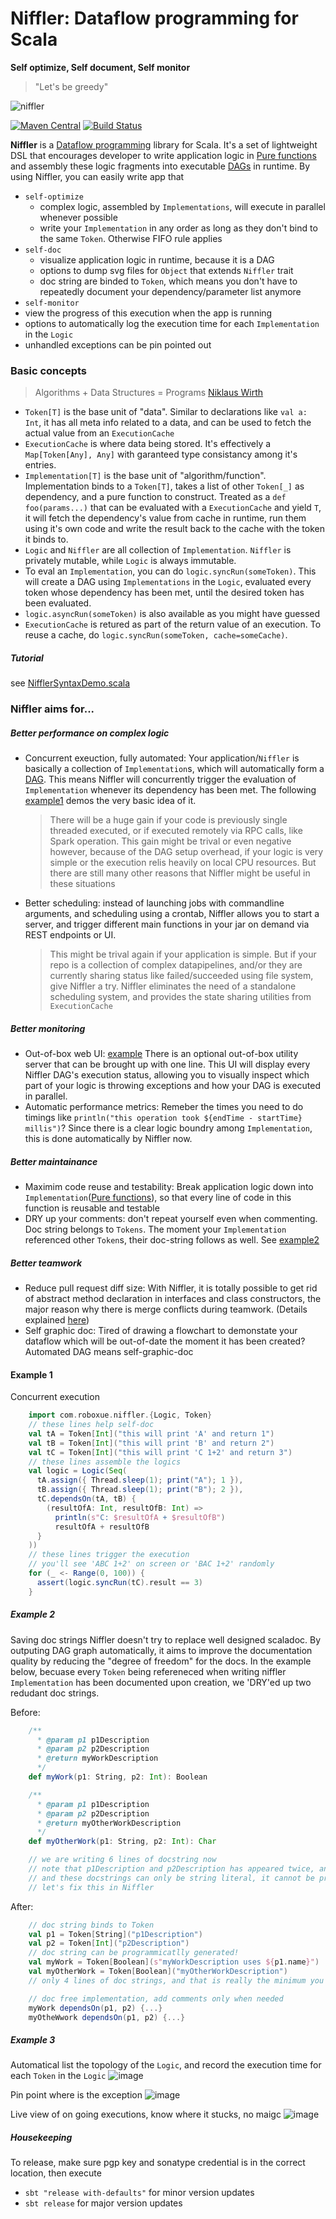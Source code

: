 # Niffler: Dataflow programming for Scala
<strong>Self optimize, Self document, Self monitor</strong>

> "Let's be greedy" 

![niffler](https://78.media.tumblr.com/79cbce85198fb94f302ed8f7b47fa394/tumblr_inline_oivo7hMSOA1qbxxlx_500.gif)

[![Maven Central](https://maven-badges.herokuapp.com/maven-central/com.roboxue/niffler-core_2.11/badge.svg)](https://maven-badges.herokuapp.com/maven-central/com.roboxue/niffler-core_2.11)
[![Build Status](https://travis-ci.org/roboxue/niffler.svg?branch=master)](https://travis-ci.org/roboxue/niffler)

**Niffler** is a [Dataflow programming](https://en.wikipedia.org/wiki/Dataflow_programming) library for Scala. 
It's a set of lightweight DSL that encourages developer to write application logic in [Pure functions](https://en.wikipedia.org/wiki/Pure_function) 
and assembly these logic fragments into executable [DAGs](https://en.wikipedia.org/wiki/Directed_acyclic_graph) in runtime.
By using Niffler, you can easily write app that
- `self-optimize`
    - complex logic, assembled by `Implementations`, will execute in parallel whenever possible
    - write your `Implementation` in any order as long as they don't bind to the same `Token`. Otherwise FIFO rule applies
- `self-doc`
    - visualize application logic in runtime, because it is a DAG
    - options to dump svg files for `Object` that extends `Niffler` trait
    - doc string are binded to `Token`, which means you don't have to repeatedly document your dependency/parameter list anymore
- `self-monitor`
 - view the progress of this execution when the app is running
 - options to automatically log the execution time for each `Implementation` in the `Logic`
 - unhandled exceptions can be pin pointed out

### Basic concepts
> Algorithms + Data Structures = Programs [Niklaus Wirth](https://en.wikipedia.org/wiki/Algorithms_%2B_Data_Structures_%3D_Programs)

- `Token[T]` is the base unit of "data". Similar to declarations like `val a: Int`, it has all meta info related to a data, and can be used to fetch the actual value from an `ExecutionCache`
- `ExecutionCache` is where data being stored. It's effectively a `Map[Token[Any], Any]` with garanteed type consistancy among it's entries.
- `Implementation[T]` is the base unit of "algorithm/function". Implementation binds to a `Token[T]`, takes a list of other `Token[_]` as dependency, and a pure function to construct. Treated as a `def foo(params...)` that can be evaluated with a `ExecutionCache` and yield `T`, it will fetch the dependency's value from cache in runtime, run them using it's own code and write the result back to the cache with the token it binds to.
- `Logic` and `Niffler` are all collection of `Implementation`. `Niffler` is privately mutable, while `Logic` is always immutable.
- To eval an `Implementation`, you can do `logic.syncRun(someToken)`. This will create a DAG using `Implementations` in the `Logic`, evaluated every token whose dependency has been met, until the desired token has been evaluated.
- `logic.asyncRun(someToken)` is also available as you might have guessed
- `ExecutionCache` is retured as part of the return value of an execution. To reuse a cache, do `logic.syncRun(someToken, cache=someCache)`.

##### Tutorial
see [NifflerSyntaxDemo.scala](example/src/main/scala/com/roboxue/niffler/examples/NifflerSyntaxDemo.scala)

### Niffler aims for...
##### Better performance on complex logic
- Concurrent exeuction, fully automated: Your application/`Niffler` is basically a collection of `Implementation`s, which will automatically form a [DAG](https://en.wikipedia.org/wiki/Directed_acyclic_graph). This means Niffler will concurrently trigger the evaluation of `Implementation` whenever its dependency has been met. The following [example1](#example-1) demos the very basic idea of it.
  > There will be a huge gain if your code is previously single threaded executed, or if executed remotely via RPC calls, like Spark operation. This gain might be trival or even negative however, because of the DAG setup overhead, if your logic is very simple or the execution relis heavily on local CPU resources. But there are still many other reasons that Niffler might be useful in these situations

- Better scheduling: instead of launching jobs with commandline arguments, and scheduling using a crontab, Niffler allows you to start a server, and trigger different main functions in your jar on demand via REST endpoints or UI.
  > This might be trival again if your application is simple. But if your repo is a collection of complex datapipelines, and/or they are currently sharing status like failed/succeeded using file system, give Niffler a try. Niffler eliminates the need of a standalone scheduling system, and provides the state sharing utilities from `ExecutionCache`

##### Better monitoring
- Out-of-box web UI: [example](#example-3) There is an optional out-of-box utility server that can be brought up with one line. This UI will display every Niffler DAG's execution status, allowing you to visually inspect which part of your logic is throwing exceptions and how your DAG is executed in parallel.
- Automatic performance metrics: Remeber the times you need to do timings like `println("this operation took ${endTime - startTime} millis")`? Since there is a clear logic boundry among `Implementation`, this is done automatically by Niffler now.

##### Better maintainance
- Maximim code reuse and testability: Break application logic down into `Implementation`([Pure functions](https://en.wikipedia.org/wiki/Pure_function)), so that every line of code in this function is reusable and testable
- DRY up your comments: don't repeat yourself even when commenting. Doc string belongs to `Tokens`. The moment your `Implementation` referenced other `Token`s, their doc-string follows as well. See [example2](#example-2)

##### Better teamwork
- Reduce pull request diff size: With Niffler, it is totally possible to get rid of abstract method declaration in interfaces and class constructors, the major reason why there is merge conflicts during teamwork. 
(Details explained [here](md/pull_request_reduction.md))
- Self graphic doc: Tired of drawing a flowchart to demonstate your dataflow which will be out-of-date the moment it has been created? Automated DAG means self-graphic-doc


#### Example 1
Concurrent execution
```scala
    import com.roboxue.niffler.{Logic, Token}
    // these lines help self-doc
    val tA = Token[Int]("this will print 'A' and return 1")
    val tB = Token[Int]("this will print 'B' and return 2")
    val tC = Token[Int]("this will print 'C 1+2' and return 3")
    // these lines assemble the logics
    val logic = Logic(Seq(
      tA.assign({ Thread.sleep(1); print("A"); 1 }),
      tB.assign({ Thread.sleep(1); print("B"); 2 }),
      tC.dependsOn(tA, tB) {
        (resultOfA: Int, resultOfB: Int) =>
          println(s"C: $resultOfA + $resultOfB")
          resultOfA + resultOfB
      }
    ))
    // these lines trigger the execution
    // you'll see 'ABC 1+2' on screen or 'BAC 1+2' randomly
    for (_ <- Range(0, 100)) {
      assert(logic.syncRun(tC).result == 3)
    }
```

##### Example 2
Saving doc strings
Niffler doesn't try to replace well designed scaladoc. By outputing DAG graph automatically, it aims to improve the documentation quality by reducing the "degree of freedom" for the docs.
In the example below, becuase every `Token` being refereneced when writing niffler `Implementation` has been documented upon creation, we 'DRY'ed up two redudant doc strings.

Before:
```scala
    /**
      * @param p1 p1Description
      * @param p2 p2Description
      * @return myWorkDescription
      */
	def myWork(p1: String, p2: Int): Boolean

    /**
      * @param p1 p1Description
      * @param p2 p2Description
      * @return myOtherWorkDescription
      */
	def myOtherWork(p1: String, p2: Int): Char

    // we are writing 6 lines of docstring now
    // note that p1Description and p2Description has appeared twice, and potentially many more times elsewhere
    // and these docstrings can only be string literal, it cannot be programmatically generated
    // let's fix this in Niffler
```
After:
```scala
    // doc string binds to Token
	val p1 = Token[String]("p1Description")
	val p2 = Token[Int]("p2Description")
    // doc string can be programmicatlly generated!
    val myWork = Token[Boolean](s"myWorkDescription uses ${p1.name}")
    val myOtherWork = Token[Boolean]("myOtherWorkDescription")
    // only 4 lines of doc strings, and that is really the minimum you can get

    // doc free implementation, add comments only when needed
    myWork dependsOn(p1, p2) {...}
    myOtheWwork dependsOn(p1, p2) {...}
```

##### Example 3
Automatical list the topology of the `Logic`, and record the execution time for each `Token` in the `Logic`
![image](https://user-images.githubusercontent.com/4080835/34538517-4435f948-f092-11e7-8e43-01ae05dab71e.png)

Pin point where is the exception 
![image](https://user-images.githubusercontent.com/4080835/34538479-224e6806-f092-11e7-80f6-c6e530abcdba.png)

Live view of on going executions, know where it stucks, no maigc
![image](https://user-images.githubusercontent.com/4080835/34538437-ff3d23d4-f091-11e7-8795-c741922ae0e5.png)

##### Housekeeping
To release, make sure pgp key and sonatype credential is in the correct location, then execute 
- `sbt "release with-defaults"` for minor version updates
- `sbt release` for major version updates
